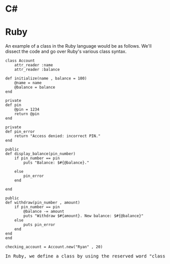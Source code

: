 # C#

# Ruby 
An example of a class in the Ruby language would be as follows. We'll dissect the code and go over Ruby's various class syntax.

    class Account
	    attr_reader :name
	    attr_reader :balance

	def initialize(name , balance = 100)
		@name = name
		@balance = balance
	end

	private
	def pin
		@pin = 1234
		return @pin
	end

	private
	def pin_error
		return "Access denied: incorrect PIN."
	end

	public
	def display_balance(pin_number)
		if pin_number == pin
			puts "Balance: $#{@balance}."

		else
			pin_error
		end

	end

	public
	def withdraw(pin_number , amount)
		if pin_number == pin
			@balance -= amount
			puts "Withdraw $#{amount}. New balance: $#{@balance}"
		else
			puts pin_error
		end
	end
    end
    
    checking_account = Account.new("Ryan" , 20)

<pre>In Ruby, we define a class by using the reserved word "class" followed by the namescheme you wish, and then Ruby's reserved word "end", when you're finished. To create a new instance of a class, like the example at the bottom we have, is to just call the class and use the "new" method to initialize it. Make sure to give it a variable to initialize to on the left hand side! Static variables in Ruby are defined with the "@@" and are outside of the methods (denoted by the "public/private" reserved words as well as the "def" word when choosing to define a method). An instance variable is marked by an "@" symbol, while a static variable has "@@" in front of it. The "attr_reader" and "attr_writer" are ruby shortcuts for getting and settings variables, instead of making the methods for it. Garbage collection is handled by Ruby, so there is no method to destroy an instantiated class.
</pre>

